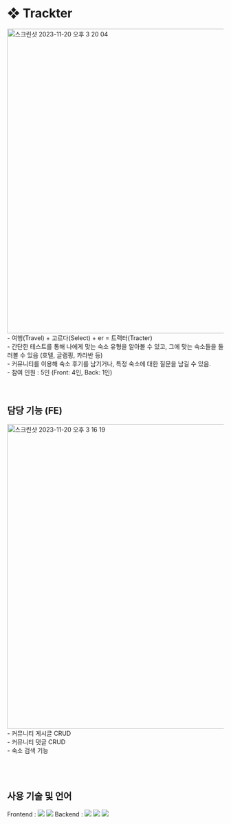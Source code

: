 # ❖ Trackter  
<img width="708" alt="스크린샷 2023-11-20 오후 3 20 04" src="https://github.com/user-attachments/assets/87342a06-8756-42b8-be53-dd27c67995f5">
<br />
- 여행(Travel) + 고르다(Select) + er = 트랙터(Tracter) 
<br />
- 간단한 테스트를 통해 나에게 맞는 숙소 유형을 알아볼 수 있고, 그에 맞는 숙소들을 둘러볼 수 있음 (호텔, 글램핑, 카라반 등)
<br />
- 커뮤니티를 이용해 숙소 후기를 남기거나, 특정 숙소에 대한 질문을 남길 수 있음. 
<br />
- 참여 인원 : 5인 (Front: 4인, Back: 1인)
  

<br />
<br />
<br />

## 담당 기능 (FE)
<img width="708" alt="스크린샷 2023-11-20 오후 3 16 19" src="https://github.com/user-attachments/assets/da3c698a-90a9-4eab-be9b-9c30125bf633">
<br />
- 커뮤니티 게시글 CRUD
<br />
- 커뮤니티 댓글 CRUD
<br />
- 숙소 검색 기능
<br />

<br />
<br />
<br />

## 사용 기술 및 언어  
Frontend : <img src="https://img.shields.io/badge/react-61DAFB?style=for-the-badge&logo=react&logoColor=black"> <img src="https://img.shields.io/badge/typescript-3178C6?style=for-the-badge&logo=typescript&logoColor=white"> 
Backend : <img src="https://img.shields.io/badge/node.js-339933?style=for-the-badge&logo=Node.js&logoColor=white"> <img src="https://img.shields.io/badge/typescript-3178C6?style=for-the-badge&logo=typescript&logoColor=white"> <img src="https://img.shields.io/badge/MySQL-47A248?style=for-the-badge&logo=MySQL&logoColor=white">


